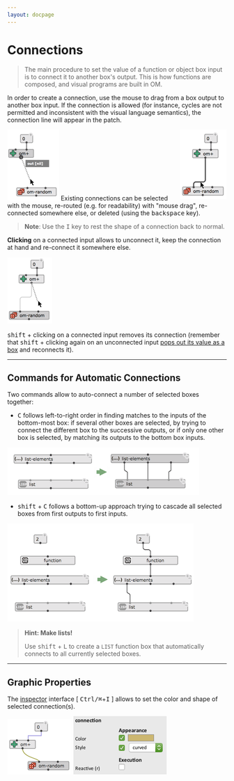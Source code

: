 ```yaml
---
layout: docpage
---
```


# Connections

> The main procedure to set the value of a function or object box input is to connect it to another box's output.
This is how functions are composed, and visual programs are built in OM.

In order to create a connection, use the mouse to drag from a box output to another box input.
If the connection is allowed (for instance, cycles are not permitted and inconsistent with the visual language semantics), the connection line will appear in the patch.

<img src="connections_img/connection.png"> 

<img src="connections_img/connection-drag.png" align="right"> 
Existing connections can be selected with the mouse, re-routed (e.g. for readability) with "mouse drag", re-connected somewhere else, or deleted (using the <kbd>backspace</kbd> key).


> **Note**: Use the <kbd>I</kbd> key to rest the shape of a connection back to normal.

**Clicking** on a connected input allows to unconnect it, keep the connection at hand and re-connect it somewhere else.

<img src="connections_img/connection-change.png"> 

<kbd>shift</kbd> + clicking on a connected input removes its connection (remember that <kbd>shift</kbd> + clicking again on an unconnected input [pops out its value as a box](box-inputs) and reconnects it).

------
## Commands for Automatic Connections

Two commands allow to auto-connect a number of selected boxes together:

- <kbd>C</kbd> follows left-to-right order in finding matches to the inputs of the bottom-most box: if several other boxes are selected, by trying to connect the different box to the successive outputs, or if only one other box is selected, by matching its outputs to the bottom box inputs.

<img src="connections_img/connect-auto-h.png"> 

- <kbd>shift</kbd> + <kbd>C</kbd> follows a bottom-up approach trying to cascade all selected boxes from first outputs to first inputs.

<img src="connections_img/connect-auto-v.png"> 

> **Hint: Make lists!** 
>
> Use <kbd>shift</kbd> + <kbd>L</kbd> to create a `LIST` function box that automatically connects to all currently selected boxes.

------
## Graphic Properties

The [inspector](inspector) interface [ <kbd>Ctrl/⌘</kbd>+<kbd>I</kbd> ] allows to set the color and shape of selected connection(s). 

<img src="connections_img/connection-colors.png"> 
<img src="connections_img/connection-inspector.png"> 